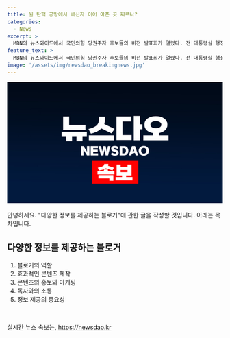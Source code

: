 ```yaml
---
title: 원 탄핵 공방에서 배신자 이어 아픈 곳 찌르나?
categories:
  - News
excerpt: >
  MBN의 뉴스와이드에서 국민의힘 당권주자 후보들의 비전 발표회가 열렸다. 전 대통령실 행정관 이승환, 특임교수 박창환, 여선웅 전 청와대 행정관, 시사평론가 최수영 등이 참석했다. 나경원, 원희룡, 윤상현, 한동훈 등 후보들은 화기애애한 분위기 속 8분간의 발표를 했지만, 박근혜 탄핵과 관련된 공방, 인요한과 배현진의 친윤 계파 등에 대한 논란과 크로스한 의견이 논의되었다.
feature_text: >
  MBN의 뉴스와이드에서 국민의힘 당권주자 후보들의 비전 발표회가 열렸다. 전 대통령실 행정관 이승환, 특임교수 박창환, 여선웅 전 청와대 행정관, 시사평론가 최수영 등이 참석했다. 나경원, 원희룡, 윤상현, 한동훈 등 후보들은 화기애애한 분위기 속 8분간의 발표를 했지만, 박근혜 탄핵과 관련된 공방, 인요한과 배현진의 친윤 계파 등에 대한 논란과 크로스한 의견이 논의되었다.
image: '/assets/img/newsdao_breakingnews.jpg'
---
```


<p><img src="/assets/img/newsdao_breakingnews.jpg" alt="cryptoinkorea 속보" /></p>

<p>안녕하세요. "다양한 정보를 제공하는 블로거"에 관한 글을 작성할 것입니다. 아래는 목차입니다.</p>

<h2 data-ke-size="size26">다양한 정보를 제공하는 블로거</h2>

<ol>
    <li>블로거의 역할</li>
    <li>효과적인 콘텐츠 제작</li>
    <li>콘텐츠의 홍보와 마케팅</li>
    <li>독자와의 소통</li>
    <li>정보 제공의 중요성</li>
</ol>

<p data-ke-size="size16">&nbsp;</p>
실시간 뉴스 속보는, <a href="https://newsdao.kr" rel="dofollow">https://newsdao.kr</a>


